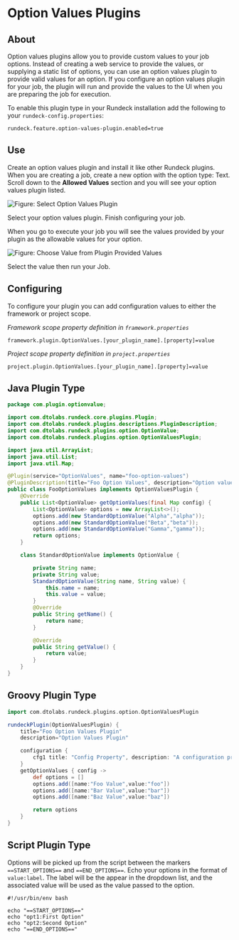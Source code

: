 # Option Values Plugins

## About

Option values plugins allow you to provide custom values to your job options.
Instead of creating a web service to provide the values, or supplying a static list
of options, you can use an option values plugin to provide valid values for an option.
If you configure an option values plugin for your job, the plugin will run
and provide the values to the UI when you are preparing the job for execution.

To enable this plugin type in your Rundeck installation add the following to your `rundeck-config.properties`:

    rundeck.feature.option-values-plugin.enabled=true

## Use

Create an option values plugin and install it like other Rundeck plugins.
When you are creating a job, create a new option with the option type: Text.
Scroll down to the **Allowed Values** section and you will see your option values plugin listed.

![Figure: Select Option Values Plugin](/assets/img/option-values-create.png)

Select your option values plugin. Finish configuring your job.

When you go to execute your job you will see the values provided by your plugin as
the allowable values for your option.

![Figure: Choose Value from Plugin Provided Values](/assets/img/option-values-exec-values.png)

Select the value then run your Job.

## Configuring

To configure your plugin you can add configuration values to either the framework or project scope.

_Framework scope property definition in `framework.properties`_

    framework.plugin.OptionValues.[your_plugin_name].[property]=value

_Project scope property definition in `project.properties`_

    project.plugin.OptionValues.[your_plugin_name].[property]=value

## Java Plugin Type

```java
package com.plugin.optionvalue;

import com.dtolabs.rundeck.core.plugins.Plugin;
import com.dtolabs.rundeck.plugins.descriptions.PluginDescription;
import com.dtolabs.rundeck.plugins.option.OptionValue;
import com.dtolabs.rundeck.plugins.option.OptionValuesPlugin;

import java.util.ArrayList;
import java.util.List;
import java.util.Map;

@Plugin(service="OptionValues", name="foo-option-values")
@PluginDescription(title="Foo Option Values", description="Option values java plugin")
public class FooOptionValues implements OptionValuesPlugin {
    @Override
    public List<OptionValue> getOptionValues(final Map config) {
        List<OptionValue> options = new ArrayList<>();
        options.add(new StandardOptionValue("Alpha","alpha"));
        options.add(new StandardOptionValue("Beta","beta"));
        options.add(new StandardOptionValue("Gamma","gamma"));
        return options;
    }

    class StandardOptionValue implements OptionValue {

        private String name;
        private String value;
        StandardOptionValue(String name, String value) {
            this.name = name;
            this.value = value;
        }
        @Override
        public String getName() {
            return name;
        }

        @Override
        public String getValue() {
            return value;
        }
    }
}
```

## Groovy Plugin Type

```groovy
import com.dtolabs.rundeck.plugins.option.OptionValuesPlugin

rundeckPlugin(OptionValuesPlugin) {
    title="Foo Option Values Plugin"
    description="Option Values Plugin"

    configuration {
        cfg1 title: "Config Property", description: "A configuration property"
    }
    getOptionValues { config ->
        def options = []
        options.add([name:"Foo Value",value:"foo"])
        options.add([name:"Bar Value",value:"bar"])
        options.add([name:"Baz Value",value:"baz"])

        return options
    }
}
```

## Script Plugin Type

Options will be picked up from the script between the markers `==START_OPTIONS==` and `==END_OPTIONS==`.
Echo your options in the format of `value:label`.
The label will be the appear in the dropdown list, and the associated value will be used as the value passed
to the option.

```
#!/usr/bin/env bash

echo "==START_OPTIONS=="
echo "opt1:First Option"
echo "opt2:Second Option"
echo "==END_OPTIONS=="

```
